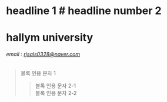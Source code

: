 # headline 1 # headline number 2  
# hallym university  
###### email : rjsals0328@naver.com  

> 블록 인용 문자 1  
>> 블록 인용 문자 2-1  
>> 블록 인용 문자 2-2  

